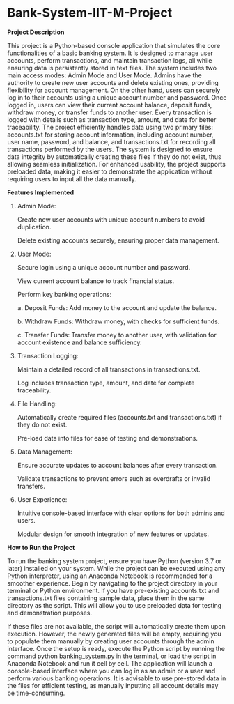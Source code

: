 # Bank-System-IIT-M-Project

**Project Description**

This project is a Python-based console application that simulates the core functionalities of a basic banking system. It is designed to manage user accounts, perform transactions, and maintain transaction logs, all while ensuring data is persistently stored in text files. The system includes two main access modes: Admin Mode and User Mode. Admins have the authority to create new user accounts and delete existing ones, providing flexibility for account management. On the other hand, users can securely log in to their accounts using a unique account number and password. Once logged in, users can view their current account balance, deposit funds, withdraw money, or transfer funds to another user. Every transaction is logged with details such as transaction type, amount, and date for better traceability.
The project efficiently handles data using two primary files: accounts.txt for storing account information, including account number, user name, password, and balance, and transactions.txt for recording all transactions performed by the users. The system is designed to ensure data integrity by automatically creating these files if they do not exist, thus allowing seamless initialization. For enhanced usability, the project supports preloaded data, making it easier to demonstrate the application without requiring users to input all the data manually. 


**Features Implemented**

1. Admin Mode:

   Create new user accounts with unique account numbers to avoid duplication.

   Delete existing accounts securely, ensuring proper data management.
   
3. User Mode:

    Secure login using a unique account number and password.

   View current account balance to track financial status.

   Perform key banking operations:

     a. Deposit Funds: Add money to the account and update the balance.

     b. Withdraw Funds: Withdraw money, with checks for sufficient funds.

     c. Transfer Funds: Transfer money to another user, with validation for account existence and balance sufficiency.

5. Transaction Logging:

   Maintain a detailed record of all transactions in transactions.txt.

   Log includes transaction type, amount, and date for complete traceability.

7. File Handling:

   Automatically create required files (accounts.txt and transactions.txt) if they do not exist.

   Pre-load data into files for ease of testing and demonstrations.

9. Data Management:

   Ensure accurate updates to account balances after every transaction.

   Validate transactions to prevent errors such as overdrafts or invalid transfers.

11. User Experience:

    Intuitive console-based interface with clear options for both admins and users.

    Modular design for smooth integration of new features or updates.





**How to Run the Project**

To run the banking system project, ensure you have Python (version 3.7 or later) installed on your system. While the project can be executed using any Python interpreter, using an Anaconda Notebook is recommended for a smoother experience. Begin by navigating to the project directory in your terminal or Python environment. If you have pre-existing accounts.txt and transactions.txt files containing sample data, place them in the same directory as the script. This will allow you to use preloaded data for testing and demonstration purposes.

If these files are not available, the script will automatically create them upon execution. However, the newly generated files will be empty, requiring you to populate them manually by creating user accounts through the admin interface. Once the setup is ready, execute the Python script by running the command python banking_system.py in the terminal, or load the script in Anaconda Notebook and run it cell by cell. The application will launch a console-based interface where you can log in as an admin or a user and perform various banking operations. It is advisable to use pre-stored data in the files for efficient testing, as manually inputting all account details may be time-consuming.
